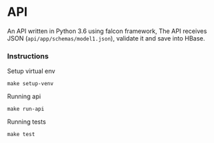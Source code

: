 # API

An API written in Python 3.6 using falcon framework,
The API receives JSON (`api/app/schemas/model1.json`),
validate it and save into HBase.

### Instructions

Setup virtual env

    make setup-venv

Running api
  
    make run-api

Running tests
  
    make test

